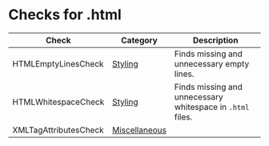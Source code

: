 # Checks for .html

Check | Category | Description
----- | -------- | -----------
HTMLEmptyLinesCheck | [Styling](styling_checks.markdown#styling-checks) | Finds missing and unnecessary empty lines. |
HTMLWhitespaceCheck | [Styling](styling_checks.markdown#styling-checks) | Finds missing and unnecessary whitespace in `.html` files. |
XMLTagAttributesCheck | [Miscellaneous](miscellaneous_checks.markdown#miscellaneous-checks) | |
